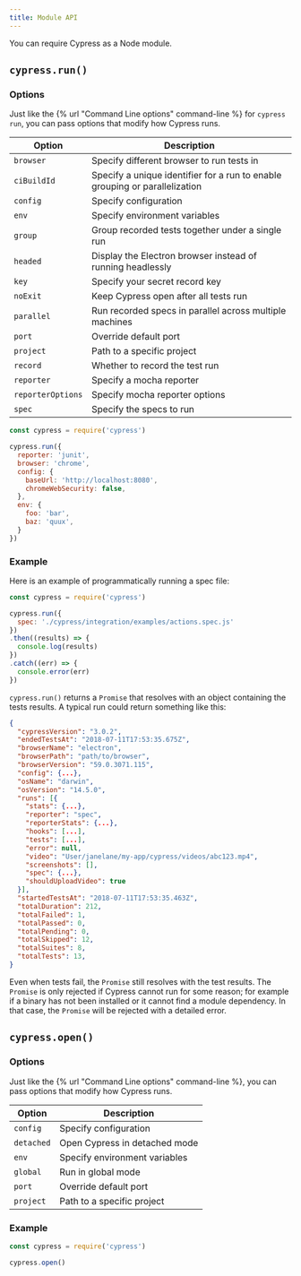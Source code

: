 ```yaml
---
title: Module API
---
```


You can require Cypress as a Node module.

## `cypress.run()`

### Options

Just like the {% url "Command Line options" command-line %} for `cypress run`, you can pass options that modify how Cypress runs.

Option | Description
------ |  ---------
`browser`  | Specify different browser to run tests in
`ciBuildId` | Specify a unique identifier for a run to enable grouping or parallelization
`config`  | Specify configuration
`env`  | Specify environment variables
`group` | Group recorded tests together under a single run
`headed`  | Display the Electron browser instead of running headlessly
`key`  | Specify your secret record key
`noExit` | Keep Cypress open after all tests run
`parallel` | Run recorded specs in parallel across multiple machines
`port`  | Override default port
`project` | Path to a specific project
`record`  | Whether to record the test run
`reporter`  | Specify a mocha reporter
`reporterOptions`  | Specify mocha reporter options
`spec`  | Specify the specs to run

```javascript
const cypress = require('cypress')

cypress.run({
  reporter: 'junit',
  browser: 'chrome',
  config: {
    baseUrl: 'http://localhost:8080',
    chromeWebSecurity: false,
  },
  env: {
    foo: 'bar',
    baz: 'quux',
  }
})
```

### Example

Here is an example of programmatically running a spec file:

```js
const cypress = require('cypress')

cypress.run({
  spec: './cypress/integration/examples/actions.spec.js'
})
.then((results) => {
  console.log(results)
})
.catch((err) => {
  console.error(err)
})
```

`cypress.run()` returns a `Promise` that resolves with an object containing the tests results. A typical run could return something like this:

```json
{
  "cypressVersion": "3.0.2",
  "endedTestsAt": "2018-07-11T17:53:35.675Z",
  "browserName": "electron",
  "browserPath": "path/to/browser",
  "browserVersion": "59.0.3071.115",
  "config": {...},
  "osName": "darwin",
  "osVersion": "14.5.0",
  "runs": [{
    "stats": {...},
    "reporter": "spec",
    "reporterStats": {...},
    "hooks": [...],
    "tests": [...],
    "error": null,
    "video": "User/janelane/my-app/cypress/videos/abc123.mp4",
    "screenshots": [],
    "spec": {...},
    "shouldUploadVideo": true
  }],
  "startedTestsAt": "2018-07-11T17:53:35.463Z",
  "totalDuration": 212,
  "totalFailed": 1,
  "totalPassed": 0,
  "totalPending": 0,
  "totalSkipped": 12,
  "totalSuites": 8,
  "totalTests": 13,
}
```

Even when tests fail, the `Promise` still resolves with the test results. The `Promise` is only rejected if Cypress cannot run for some reason; for example if a binary has not been installed or it cannot find  a module dependency. In that case, the `Promise` will be rejected with a detailed error.

## `cypress.open()`

### Options

Just like the {% url "Command Line options" command-line %}, you can pass options that modify how Cypress runs.

Option | Description
------ | ---------
`config`  | Specify configuration
`detached` | Open Cypress in detached mode
`env`  | Specify environment variables
`global` | Run in global mode
`port`  | Override default port
`project` | Path to a specific project

### Example

```javascript
const cypress = require('cypress')

cypress.open()
```